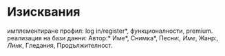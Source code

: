 # Изисквания

имплементиране профил:
  log in/register*,
  функционалности,
  premium.
реализация на бази данни:
  Автор:*
    Име*,
    Снимка*,
    Песни:*,
      Име*,
      Жанр:*,
      Линк*,
      Гледания,
      Продължителност.
